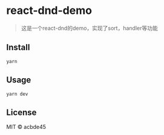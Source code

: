# react-dnd-demo

> 这是一个react-dnd的demo，实现了sort，handler等功能

## Install

```
yarn
```

## Usage

```
yarn dev
```

## License

MIT © acbde45
